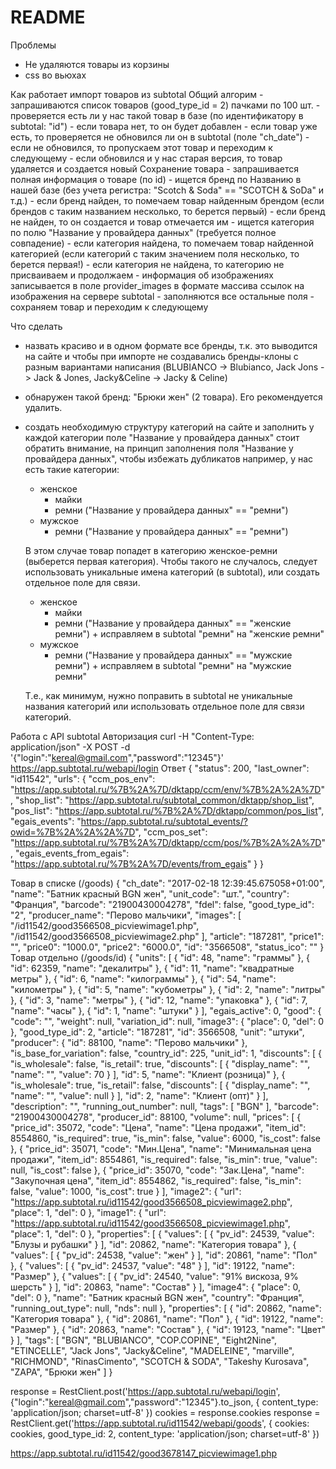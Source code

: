 # README


Проблемы
  * Не удаляются товары из корзины
  * css во вьюхах


Как работает импорт товаров из subtotal
  Общий алгорим
    - запрашиваются список товаров (good_type_id = 2) пачками по 100 шт.
    - проверяется есть ли у нас такой товар в базе (по идентификатору в subtotal: "id")
    - если товара нет, то он будет добавлен
    - если товар уже есть, то проверяется не обновился ли он в subtotal (поле "ch_date")
      - если не обновился, то пропускаем этот товар и переходим к следующему
      - если обновился и у нас старая версия, то товар удаляется и создается новый
  Сохранение товара
    - запрашивается полная информация о товаре (по id)
    - ищется бренд по Названию в нашей базе (без учета регистра: "Scotch & Soda" == "SCOTCH & SoDa" и т.д.)
      - если бренд найден, то помечаем товар найденным брендом (если брендов с таким названием несколько, то берется первый)
      - если бренд не найден, то он создается и товар отмечается им
    - ищется категория по полю "Название у провайдера данных" (требуется полное совпадение)
      - если категория найдена, то помечаем товар найденной категорией (если категорий с таким значением поля несколько, то берется первая!)
      - если категория не найдена, то категорию не присваиваем и продолжаем
    - информация об изображениях записывается в поле provider_images в формате массива ссылок на изображения на сервере subtotal
    - заполняются все остальные поля
    - сохраняем товар и переходим к следующему

Что сделать
  
  - назвать красиво и в одном формате все бренды, т.к. это выводится на сайте и чтобы при импорте не создавались бренды-клоны с разным вариантами написания
  (BLUBIANCO -> Blubianco, Jack Jons -> Jack & Jones, Jacky&Celine -> Jacky & Celine)
  - обнаружен такой бренд: "Брюки жен" (2 товара). Его рекомендуется удалить.
  - создать необходимую структуру категорий на сайте и заполнить у каждой категории поле "Название у провайдера данных"
    стоит обратить внимание, на принцип заполнения поля "Название у провайдера данных", чтобы избежать дубликатов
    например, у нас есть такие категории:
    
    * женское
      * майки
      * ремни ("Название у провайдера данных" == "ремни")
    * мужское
      * ремни ("Название у провайдера данных" == "ремни")

    В этом случае товар попадет в категорию женское-ремни (выберется первая категория).
    Чтобы такого не случалось, следует использовать уникальные имена категорий (в subtotal), или создать отдельное поле для связи.

    * женское
      * майки
      * ремни ("Название у провайдера данных" == "женские ремни") + исправляем в subtotal "ремни" на "женские ремни"
    * мужское
      * ремни ("Название у провайдера данных" == "мужские ремни") + исправляем в subtotal "ремни" на "мужские ремни"

    Т.е., как минимум, нужно поправить в subtotal не уникальные названия категорий или использовать отдельное поле для связи категорий.


Работа с API subtotal
  Авторизация
    curl -H "Content-Type: application/json" -X POST -d '{"login":"kereal@gmail.com","password":"12345"}' https://app.subtotal.ru/webapi/login
  Ответ
    {
      "status": 200,
      "last_owner": "id11542",
      "urls": {
        "ccm_pos_env": "https://app.subtotal.ru/%7B%2A%7D/dktapp/ccm/env/%7B%2A%2A%7D",
        "shop_list": "https://app.subtotal.ru/subtotal_common/dktapp/shop_list",
        "pos_list": "https://app.subtotal.ru/%7B%2A%7D/dktapp/common/pos_list",
        "egais_events": "https://app.subtotal.ru/subtotal_events/?owid=%7B%2A%2A%2A%7D",
        "ccm_pos_set": "https://app.subtotal.ru/%7B%2A%7D/dktapp/ccm/pos/%7B%2A%2A%7D",
        "egais_events_from_egais": "https://app.subtotal.ru/%7B%2A%7D/events/from_egais"
      }
    }

Товар в списке (/goods)
    {
      "ch_date": "2017-02-18 12:39:45.675058+01:00",
      "name": "Батник красный BGN жен",
      "unit_code": "шт.",
      "country": "Франция",
      "barcode": "21900430004278",
      "fdel": false,
      "good_type_id": "2",
      "producer_name": "Перово мальчики",
      "images": [
        "/id11542/good3566508_picviewimage1.php",
        "/id11542/good3566508_picviewimage2.php"
      ],
      "article": "187281",
      "price1": "",
      "price0": "1000.0",
      "price2": "6000.0",
      "id": "3566508",
      "status_ico": ""
    }
Товар отдельно (/goods/id)
{
  "units": [
    {
      "id": 48,
      "name": "граммы"
    },
    {
      "id": 62359,
      "name": "декалитры"
    },
    {
      "id": 11,
      "name": "квадратные метры"
    },
    {
      "id": 6,
      "name": "килограммы"
    },
    {
      "id": 54,
      "name": "километры"
    },
    {
      "id": 5,
      "name": "кубометры"
    },
    {
      "id": 2,
      "name": "литры"
    },
    {
      "id": 3,
      "name": "метры"
    },
    {
      "id": 12,
      "name": "упаковка"
    },
    {
      "id": 7,
      "name": "часы"
    },
    {
      "id": 1,
      "name": "штуки"
    }
  ],
  "egais_active": 0,
  "good": {
    "code": "",
    "weight": null,
    "variation_id": null,
    "image3": {
      "place": 0,
      "del": 0
    },
    "good_type_id": 2,
    "article": "187281",
    "id": 3566508,
    "unit": "штуки",
    "producer": {
      "id": 88100,
      "name": "Перово мальчики"
    },
    "is_base_for_variation": false,
    "country_id": 225,
    "unit_id": 1,
    "discounts": [
      {
        "is_wholesale": false,
        "is_retail": true,
        "discounts": [
          {
            "display_name": "",
            "name": "",
            "value": 70
          }
        ],
        "id": 5,
        "name": "Клиент (розница)"
      },
      {
        "is_wholesale": true,
        "is_retail": false,
        "discounts": [
          {
            "display_name": "",
            "name": "",
            "value": null
          }
        ],
        "id": 2,
        "name": "Клиент (опт)"
      }
    ],
    "description": "",
    "running_out_number": null,
    "tags": [
      "BGN"
    ],
    "barcode": "21900430004278",
    "producer_id": 88100,
    "volume": null,
    "prices": [
      {
        "price_id": 35072,
        "code": "Цена",
        "name": "Цена продажи",
        "item_id": 8554860,
        "is_required": true,
        "is_min": false,
        "value": 6000,
        "is_cost": false
      },
      {
        "price_id": 35071,
        "code": "Мин.Цена",
        "name": "Минимальная цена продажи",
        "item_id": 8554861,
        "is_required": false,
        "is_min": true,
        "value": null,
        "is_cost": false
      },
      {
        "price_id": 35070,
        "code": "Зак.Цена",
        "name": "Закупочная цена",
        "item_id": 8554862,
        "is_required": false,
        "is_min": false,
        "value": 1000,
        "is_cost": true
      }
    ],
    "image2": {
      "url": "https://app.subtotal.ru/id11542/good3566508_picviewimage2.php",
      "place": 1,
      "del": 0
    },
    "image1": {
      "url": "https://app.subtotal.ru/id11542/good3566508_picviewimage1.php",
      "place": 1,
      "del": 0
    },
    "properties": [
      {
        "values": [
          {
            "pv_id": 24539,
            "value": "Блузы и рубашки"
          }
        ],
        "id": 20862,
        "name": "Категория товара"
      },
      {
        "values": [
          {
            "pv_id": 24538,
            "value": "жен"
          }
        ],
        "id": 20861,
        "name": "Пол"
      },
      {
        "values": [
          {
            "pv_id": 24537,
            "value": "48"
          }
        ],
        "id": 19122,
        "name": "Размер"
      },
      {
        "values": [
          {
            "pv_id": 24540,
            "value": "91% вискоза, 9% шерсть"
          }
        ],
        "id": 20863,
        "name": "Состав"
      }
    ],
    "image4": {
      "place": 0,
      "del": 0
    },
    "name": "Батник красный BGN жен",
    "country": "Франция",
    "running_out_type": null,
    "nds": null
  },
  "properties": [
    {
      "id": 20862,
      "name": "Категория товара"
    },
    {
      "id": 20861,
      "name": "Пол"
    },
    {
      "id": 19122,
      "name": "Размер"
    },
    {
      "id": 20863,
      "name": "Состав"
    },
    {
      "id": 19123,
      "name": "Цвет"
    }
  ],
  "tags": [
    "BGN",
    "BLUBIANCO",
    "COP.COPINE",
    "Eight2Nine",
    "ETINCELLE",
    "Jack Jons",
    "Jacky&Celine",
    "MADELEINE",
    "marville",
    "RICHMOND",
    "RinasCimento",
    "SCOTCH & SODA",
    "Takeshy Kurosava",
    "ZAPA",
    "Брюки жен"
  ]
}


response = RestClient.post('https://app.subtotal.ru/webapi/login', {"login":"kereal@gmail.com","password":"12345"}.to_json, { content_type: 'application/json; charset=utf-8' })
cookies = response.cookies
response = RestClient.get('https://app.subtotal.ru/id11542/webapi/goods', { cookies: cookies, good_type_id: 2, content_type: 'application/json; charset=utf-8' })

https://app.subtotal.ru/id11542/good3678147_picviewimage1.php


